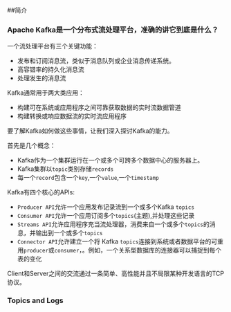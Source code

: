##简介

### Apache Kafka是一个分布式流处理平台，准确的讲它到底是什么？

一个流处理平台有三个关键功能：

* 发布和订阅消息流，类似于消息队列或企业消息传递系统。
* 高容错率的持久化消息流
* 处理发生的消息流

Kafka通常用于两大类应用：

* 构建可在系统或应用程序之间可靠获取数据的实时流数据管道
* 构建转换或响应数据流的实时流应用程序

要了解Kafka如何做这些事情，让我们深入探讨Kafka的能力。

首先是几个概念：

* Kafka作为一个集群运行在一个或多个可跨多个数据中心的服务器上。
* Kafka集群以`topic`类别存储`records`
* 每一个`record`包含一个`key`,一个`value`,一个`timestamp`

Kafka有四个核心的APIs:

* `Producer API`允许一个应用发布记录流到一个或多个Kafka `topics`
* `Consumer API`允许一个应用订阅多个`topics`(主题),并处理这些记录
* `Streams API`允许应用程序充当流处理器，消费来自一个或多个`topics`的消息，并输出到一个或多个`topics`
* `Connector API`允许建立一个将 Kafka `topics`连接到系统或者数据平台的可重用`producer`或`consumer`，。例如，一个关系型数据库的连接器可以捕捉到每个表的变化

Client和Server之间的交流通过一条简单、高性能并且不局限某种开发语言的TCP协议。

### Topics and Logs